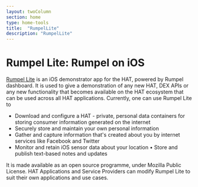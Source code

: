 ```yaml
---
layout: twoColumn
section: home
type: home-tools
title:  "RumpelLite"
description: "RumpelLite"
---
```


# Rumpel Lite: Rumpel on iOS

[Rumpel Lite](https://github.com/Hub-of-all-Things/RumpelLite) is an iOS demonstrator app for the HAT, powered by Rumpel dashboard. It is used to give a demonstration of any new HAT, DEX APIs or any new functionality that becomes available on the HAT ecosystem that can be used across all HAT applications. Currently, one can use Rumpel Lite to

* Download and configure a HAT - private, personal data containers for storing consumer information generated on the internet  
* Securely store and maintain your own personal information
* Gather and capture information that's created about you by internet services like Facebook and Twitter
* Monitor and retain iOS sensor data about your location • Store and publish text-based notes and updates

It is made available as an open source programme, under Mozilla Public License. HAT Applications and Service Providers can modify Rumpel Lite to suit their own applications and use cases.

